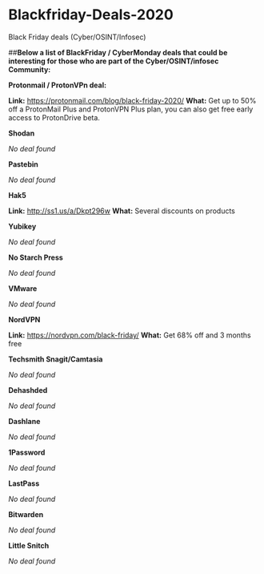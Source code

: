 # Blackfriday-Deals-2020
Black Friday deals (Cyber/OSINT/Infosec)


##**Below a list of BlackFriday / CyberMonday deals that could be interesting for those who are part of the Cyber/OSINT/infosec Community:**


**Protonmail / ProtonVPn deal:**

**Link:** https://protonmail.com/blog/black-friday-2020/
**What:** Get up to 50% off a ProtonMail Plus and ProtonVPN Plus plan, you can also get free early access to ProtonDrive beta.


**Shodan**

*No deal found*


**Pastebin**

*No deal found*


**Hak5**

**Link:** http://ss1.us/a/Dkpt296w
**What:** Several discounts on products


**Yubikey**

*No deal found*


**No Starch Press**

*No deal found* 


**VMware**

*No deal found*


**NordVPN**

**Link:** https://nordvpn.com/black-friday/
**What:** Get 68% off and 3 months free


**Techsmith Snagit/Camtasia**

*No deal found*


**Dehashded**

*No deal found*


**Dashlane**

*No deal found*


**1Password**

*No deal found*


**LastPass**

*No deal found*


**Bitwarden**

*No deal found*


**Little Snitch**

*No deal found*

